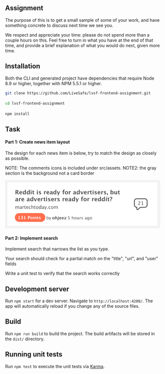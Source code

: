 ## Assignment

The purpose of this is to get a small sample of some of your work, and have something
concrete to discuss next time we see you.

We respect and appreciate your time: please do not spend more than a couple hours on
this. Feel free to turn in what you have at the end of that time, and provide a brief explanation of
what you would do next, given more time.

## Installation

Both the CLI and generated project have dependencies that require Node 8.9 or higher, together with NPM 5.5.1 or higher.

```BASH
git clone https://github.com/LiveSafe/lvsf-frontend-assignment.git

cd lvsf-frontend-assignment

npm install
```

## Task

#### Part 1: Create news item layout

The design for each news item is below, try to match the design as closely as possible.

NOTE: The comments icons is included under src/assets.
NOTE2: the gray section is the background not a card border

<img src="card-mock.png">

#### Part 2: Implement search

Implement search that narrows the list as you type.

Your search should check for a partial match on the "title", "url", and "user" fields

Write a unit test to verify that the search works correctly

## Development server

Run `npm start` for a dev server. Navigate to `http://localhost:4200/`. The app will automatically
reload if you change any of the source files.

## Build

Run `npm run build` to build the project. The build artifacts will be stored in the `dist/`
directory.

## Running unit tests

Run `npm test` to execute the unit tests via [Karma](https://karma-runner.github.io).
